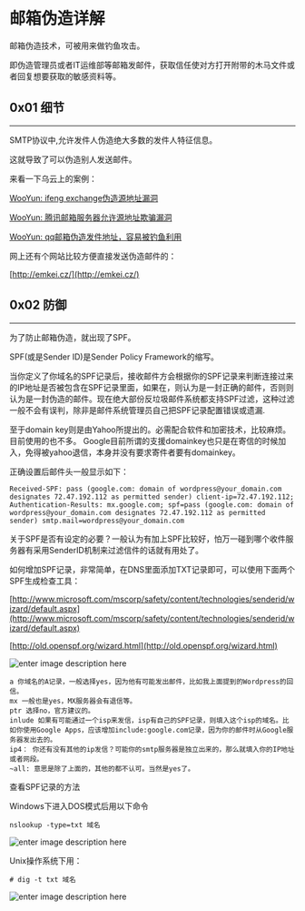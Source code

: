 # 邮箱伪造详解

邮箱伪造技术，可被用来做钓鱼攻击。

即伪造管理员或者IT运维部等邮箱发邮件，获取信任使对方打开附带的木马文件或者回复想要获取的敏感资料等。

0x01 细节
-------

* * *

SMTP协议中,允许发件人伪造绝大多数的发件人特征信息。

这就导致了可以伪造别人发送邮件。

来看一下乌云上的案例：

[WooYun: ifeng exchange伪造源地址漏洞](http://www.wooyun.org/bugs/wooyun-2011-02290)

[WooYun: 腾讯邮箱服务器允许源地址欺骗漏洞](http://www.wooyun.org/bugs/wooyun-2011-03257)

[WooYun: qq邮箱伪造发件地址，容易被钓鱼利用](http://www.wooyun.org/bugs/wooyun-2011-03388)

网上还有个网站比较方便直接发送伪造邮件的：

[http://emkei.cz/](http://emkei.cz/)

0x02 防御
-------

* * *

为了防止邮箱伪造，就出现了SPF。

SPF(或是Sender ID)是Sender Policy Framework的缩写。

当你定义了你域名的SPF记录后，接收邮件方会根据你的SPF记录来判断连接过来的IP地址是否被包含在SPF记录里面，如果在，则认为是一封正确的邮件，否则则认为是一封伪造的邮件。现在绝大部份反垃圾邮件系统都支持SPF过滤，这种过滤一般不会有误判，除非是邮件系统管理员自己把SPF记录配置错误或遗漏.

至于domain key则是由Yahoo所提出的。必需配合软件和加密技术，比较麻烦。目前使用的也不多。 Google目前所谓的支援domainkey也只是在寄信的时候加入，免得被yahoo退信，本身并没有要求寄件者要有domainkey。

正确设置后邮件头一般显示如下：

```
Received-SPF: pass (google.com: domain of wordpress@your_domain.com designates 72.47.192.112 as permitted sender) client-ip=72.47.192.112;
Authentication-Results: mx.google.com; spf=pass (google.com: domain of wordpress@your_domain.com designates 72.47.192.112 as permitted sender) smtp.mail=wordpress@your_domain.com

```

关于SPF是否有设定的必要？一般认为有加上SPF比较好，怕万一碰到哪个收件服务器有采用SenderID机制来过滤信件的话就有用处了。

如何增加SPF记录，非常简单，在DNS里面添加TXT记录即可，可以使用下面两个SPF生成检查工具：

[http://www.microsoft.com/mscorp/safety/content/technologies/senderid/wizard/default.aspx](http://www.microsoft.com/mscorp/safety/content/technologies/senderid/wizard/default.aspx)

[http://old.openspf.org/wizard.html](http://old.openspf.org/wizard.html)

![enter image description here](http://drops.javaweb.org/uploads/images/030ba9795f432e5984a5f6643593acae5253a4c5.jpg)

```
a 你域名的A记录，一般选择yes，因为他有可能发出邮件，比如我上面提到的Wordpress的回信。
mx 一般也是yes，MX服务器会有退信等。
ptr 选择no，官方建议的。
inlude 如果有可能通过一个isp来发信，isp有自己的SPF记录，则填入这个isp的域名。比如你使用Google Apps，应该增加include:google.com记录，因为你的邮件时从Google服务器发出去的。
ip4： 你还有没有其他的ip发信？可能你的smtp服务器是独立出来的，那么就填入你的IP地址或者网段。
~all: 意思是除了上面的，其他的都不认可。当然是yes了。

```

查看SPF记录的方法

Windows下进入DOS模式后用以下命令

```
nslookup -type=txt 域名

```

![enter image description here](http://drops.javaweb.org/uploads/images/8e952799055933778afc06aabdad0b0cd02a327b.jpg)

Unix操作系统下用：

```
# dig -t txt 域名

```

![enter image description here](http://drops.javaweb.org/uploads/images/4d7e8c796b9dc3a530895049fde8bbfa2a140e66.jpg)